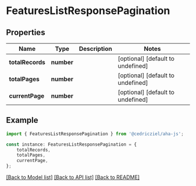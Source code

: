 # FeaturesListResponsePagination


## Properties

Name | Type | Description | Notes
------------ | ------------- | ------------- | -------------
**totalRecords** | **number** |  | [optional] [default to undefined]
**totalPages** | **number** |  | [optional] [default to undefined]
**currentPage** | **number** |  | [optional] [default to undefined]

## Example

```typescript
import { FeaturesListResponsePagination } from '@cedricziel/aha-js';

const instance: FeaturesListResponsePagination = {
    totalRecords,
    totalPages,
    currentPage,
};
```

[[Back to Model list]](../README.md#documentation-for-models) [[Back to API list]](../README.md#documentation-for-api-endpoints) [[Back to README]](../README.md)
